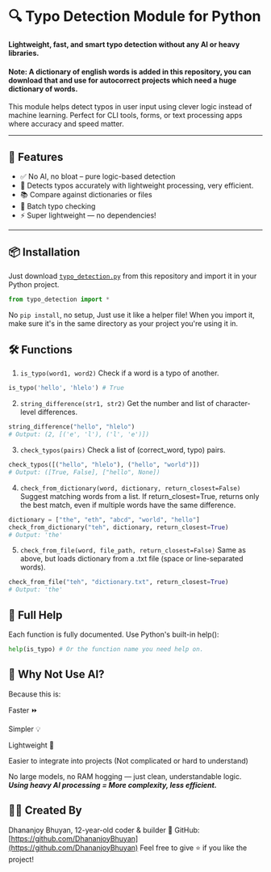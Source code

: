 # 🔍 Typo Detection Module for Python

**Lightweight, fast, and smart typo detection without any AI or heavy libraries.**
#### Note: A dictionary of english words is added in this repository, you can download that and use for autocorrect projects which need a huge dictionary of words.
This module helps detect typos in user input using clever logic instead of machine learning. Perfect for CLI tools, forms, or text processing apps where accuracy and speed matter.

---

## 🚀 Features

- ✅ No AI, no bloat – pure logic-based detection
- 🧠 Detects typos accurately with lightweight processing, very efficient.
- 📚 Compare against dictionaries or files
- 🔁 Batch typo checking
- ⚡ Super lightweight — no dependencies!

---

## 📦 Installation

Just download [`typo_detection.py`](typo_detection.py) from this repository and import it in your Python project.

```python
from typo_detection import *
```
No `pip install`, no setup, Just use it like a helper file! When you import it, make sure it's in the same directory as your project you're using it in.
## 🛠️ Functions
1. `is_typo(word1, word2)`
Check if a word is a typo of another.
```python
is_typo('hello', 'hlelo') # True
```
2. `string_difference(str1, str2)`
Get the number and list of character-level differences.

```python
string_difference("hello", "hlelo")  
# Output: (2, [('e', 'l'), ('l', 'e')])
```
3. `check_typos(pairs)`
Check a list of (correct_word, typo) pairs.

```python
check_typos([("hello", "hlelo"), ("hello", "world")])
# Output: ([True, False], ["hello", None])
```
4. `check_from_dictionary(word, dictionary, return_closest=False)`
Suggest matching words from a list. If return_closest=True, returns only the best match, even if multiple words have the same difference.

```python
dictionary = ["the", "eth", "abcd", "world", "hello"]
check_from_dictionary("teh", dictionary, return_closest=True)
# Output: 'the'
```
5. `check_from_file(word, file_path, return_closest=False)`
Same as above, but loads dictionary from a .txt file (space or line-separated words).

```python
check_from_file("teh", "dictionary.txt", return_closest=True)
# Output: 'the'
```
## 📖 Full Help
Each function is fully documented. Use Python's built-in help():

```python
help(is_typo) # Or the function name you need help on.
```
## 🤖 Why Not Use AI?
Because this is:

Faster ⏩

Simpler 💡

Lightweight 🧩

Easier to integrate into projects (Not complicated or hard to understand)

No large models, no RAM hogging — just clean, understandable logic. 
***Using heavy AI processing = More complexity, less efficient.***

## 🧑‍💻 Created By
Dhananjoy Bhuyan, 12-year-old coder & builder 🚀
GitHub: [https://github.com/DhananjoyBhuyan](https://github.com/DhananjoyBhuyan)
Feel free to give ⭐️ if you like the project!
